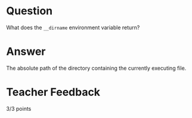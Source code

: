 # Question

What does the `__dirname` environment variable return?

# Answer

The absolute path of the directory containing the currently executing file.

# Teacher Feedback

3/3 points